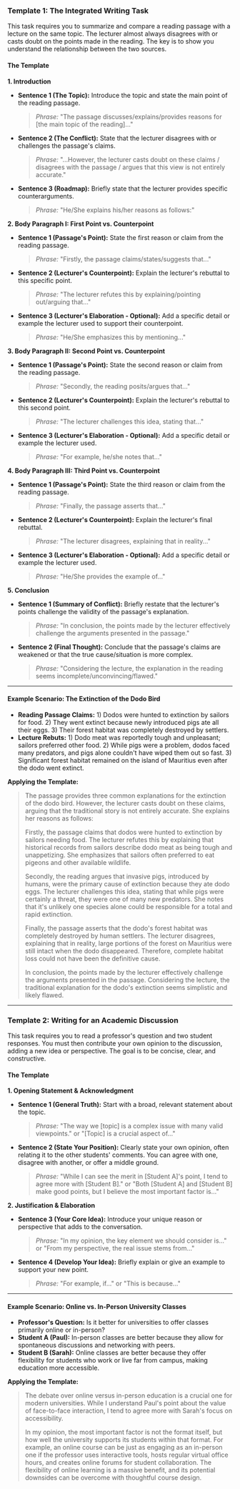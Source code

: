 ### **Template 1: The Integrated Writing Task**

This task requires you to summarize and compare a reading passage with a lecture on the same topic. The lecturer almost always disagrees with or casts doubt on the points made in the reading. The key is to show you understand the relationship between the two sources.

#### **The Template**

**1. Introduction**
* **Sentence 1 (The Topic):** Introduce the topic and state the main point of the reading passage.
    > *Phrase:* "The passage discusses/explains/provides reasons for [the main topic of the reading]..."
* **Sentence 2 (The Conflict):** State that the lecturer disagrees with or challenges the passage's claims.
    > *Phrase:* "...However, the lecturer casts doubt on these claims / disagrees with the passage / argues that this view is not entirely accurate."
* **Sentence 3 (Roadmap):** Briefly state that the lecturer provides specific counterarguments.
    > *Phrase:* "He/She explains his/her reasons as follows:"

**2. Body Paragraph I: First Point vs. Counterpoint**
* **Sentence 1 (Passage's Point):** State the first reason or claim from the reading passage.
    > *Phrase:* "Firstly, the passage claims/states/suggests that..."
* **Sentence 2 (Lecturer's Counterpoint):** Explain the lecturer's rebuttal to this specific point.
    > *Phrase:* "The lecturer refutes this by explaining/pointing out/arguing that..."
* **Sentence 3 (Lecturer's Elaboration - Optional):** Add a specific detail or example the lecturer used to support their counterpoint.
    > *Phrase:* "He/She emphasizes this by mentioning..."

**3. Body Paragraph II: Second Point vs. Counterpoint**
* **Sentence 1 (Passage's Point):** State the second reason or claim from the reading passage.
    > *Phrase:* "Secondly, the reading posits/argues that..."
* **Sentence 2 (Lecturer's Counterpoint):** Explain the lecturer's rebuttal to this second point.
    > *Phrase:* "The lecturer challenges this idea, stating that..."
* **Sentence 3 (Lecturer's Elaboration - Optional):** Add a specific detail or example the lecturer used.
    > *Phrase:* "For example, he/she notes that..."

**4. Body Paragraph III: Third Point vs. Counterpoint**
* **Sentence 1 (Passage's Point):** State the third reason or claim from the reading passage.
    > *Phrase:* "Finally, the passage asserts that..."
* **Sentence 2 (Lecturer's Counterpoint):** Explain the lecturer's final rebuttal.
    > *Phrase:* "The lecturer disagrees, explaining that in reality..."
* **Sentence 3 (Lecturer's Elaboration - Optional):** Add a specific detail or example the lecturer used.
    > *Phrase:* "He/She provides the example of..."

**5. Conclusion**
* **Sentence 1 (Summary of Conflict):** Briefly restate that the lecturer's points challenge the validity of the passage's explanation.
    > *Phrase:* "In conclusion, the points made by the lecturer effectively challenge the arguments presented in the passage."
* **Sentence 2 (Final Thought):** Conclude that the passage's claims are weakened or that the true cause/situation is more complex.
    > *Phrase:* "Considering the lecture, the explanation in the reading seems incomplete/unconvincing/flawed."

---

#### **Example Scenario: The Extinction of the Dodo Bird**

* **Reading Passage Claims:** 1) Dodos were hunted to extinction by sailors for food. 2) They went extinct because newly introduced pigs ate all their eggs. 3) Their forest habitat was completely destroyed by settlers.
* **Lecture Rebuts:** 1) Dodo meat was reportedly tough and unpleasant; sailors preferred other food. 2) While pigs were a problem, dodos faced many predators, and pigs alone couldn't have wiped them out so fast. 3) Significant forest habitat remained on the island of Mauritius even after the dodo went extinct.

**Applying the Template:**

> The passage provides three common explanations for the extinction of the dodo bird. However, the lecturer casts doubt on these claims, arguing that the traditional story is not entirely accurate. She explains her reasons as follows:
>
> Firstly, the passage claims that dodos were hunted to extinction by sailors needing food. The lecturer refutes this by explaining that historical records from sailors describe dodo meat as being tough and unappetizing. She emphasizes that sailors often preferred to eat pigeons and other available wildlife.
>
> Secondly, the reading argues that invasive pigs, introduced by humans, were the primary cause of extinction because they ate dodo eggs. The lecturer challenges this idea, stating that while pigs were certainly a threat, they were one of many new predators. She notes that it's unlikely one species alone could be responsible for a total and rapid extinction.
>
> Finally, the passage asserts that the dodo's forest habitat was completely destroyed by human settlers. The lecturer disagrees, explaining that in reality, large portions of the forest on Mauritius were still intact when the dodo disappeared. Therefore, complete habitat loss could not have been the definitive cause.
>
> In conclusion, the points made by the lecturer effectively challenge the arguments presented in the passage. Considering the lecture, the traditional explanation for the dodo's extinction seems simplistic and likely flawed.

***

### **Template 2: Writing for an Academic Discussion**

This task requires you to read a professor's question and two student responses. You must then contribute your own opinion to the discussion, adding a new idea or perspective. The goal is to be concise, clear, and constructive.

#### **The Template**

**1. Opening Statement & Acknowledgment**
* **Sentence 1 (General Truth):** Start with a broad, relevant statement about the topic.
    > *Phrase:* "The way we [topic] is a complex issue with many valid viewpoints." or "[Topic] is a crucial aspect of..."
* **Sentence 2 (State Your Position):** Clearly state your own opinion, often relating it to the other students' comments. You can agree with one, disagree with another, or offer a middle ground.
    > *Phrase:* "While I can see the merit in [Student A]'s point, I tend to agree more with [Student B]." or "Both [Student A] and [Student B] make good points, but I believe the most important factor is..."

**2. Justification & Elaboration**
* **Sentence 3 (Your Core Idea):** Introduce your unique reason or perspective that adds to the conversation.
    > *Phrase:* "In my opinion, the key element we should consider is..." or "From my perspective, the real issue stems from..."
* **Sentence 4 (Develop Your Idea):** Briefly explain or give an example to support your new point.
    > *Phrase:* "For example, if..." or "This is because..."

---

#### **Example Scenario: Online vs. In-Person University Classes**

* **Professor's Question:** Is it better for universities to offer classes primarily online or in-person?
* **Student A (Paul):** In-person classes are better because they allow for spontaneous discussions and networking with peers.
* **Student B (Sarah):** Online classes are better because they offer flexibility for students who work or live far from campus, making education more accessible.

**Applying the Template:**

> The debate over online versus in-person education is a crucial one for modern universities. While I understand Paul's point about the value of face-to-face interaction, I tend to agree more with Sarah's focus on accessibility.
>
> In my opinion, the most important factor is not the format itself, but how well the university supports its students within that format. For example, an online course can be just as engaging as an in-person one if the professor uses interactive tools, hosts regular virtual office hours, and creates online forums for student collaboration. The flexibility of online learning is a massive benefit, and its potential downsides can be overcome with thoughtful course design.